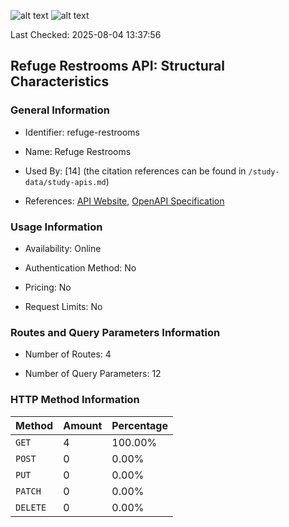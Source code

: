 ![alt text](https://img.shields.io/badge/OpenAPI_Specification-Valid-brightgreen.svg) ![alt text](https://img.shields.io/badge/Server_URL-Invalid-red.svg) 

Last Checked: 2025-08-04 13:37:56

## Refuge Restrooms API: Structural Characteristics

### General Information

- Identifier: refuge-restrooms

- Name: Refuge Restrooms

- Used By: [14] (the citation references can be found in `/study-data/study-apis.md`)

- References: [API Website](https://www.refugerestrooms.org/api/docs), [OpenAPI Specification](https://www.refugerestrooms.org/api/swagger_doc.json)

### Usage Information

- Availability: Online

- Authentication Method: No

- Pricing: No

- Request Limits: No

### Routes and Query Parameters Information

- Number of Routes: 4

- Number of Query Parameters: 12

### HTTP Method Information

| Method | Amount | Percentage |
|--------|--------|------------|
| `GET` | 4 | 100.00% |
| `POST` | 0 | 0.00% |
| `PUT` | 0 | 0.00% |
| `PATCH` | 0 | 0.00% |
| `DELETE` | 0 | 0.00% |
